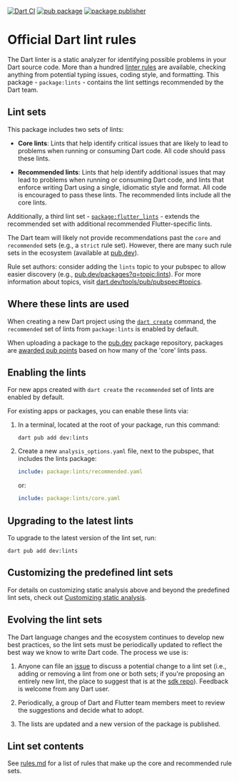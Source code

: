 [![Dart CI](https://github.com/dart-lang/core/actions/workflows/lints.yaml/badge.svg)](https://github.com/dart-lang/core/actions/workflows/lints.yaml)
[![pub package](https://img.shields.io/pub/v/lints.svg)](https://pub.dev/packages/lints)
[![package publisher](https://img.shields.io/pub/publisher/lints.svg)](https://pub.dev/packages/lints/publisher)

# Official Dart lint rules

The Dart linter is a static analyzer for identifying possible problems in your
Dart source code. More than a hundred [linter rules][rules] are available,
checking anything from potential typing issues, coding style, and formatting.
This package - `package:lints` - contains the lint settings recommended by the
Dart team.

## Lint sets

This package includes two sets of lints:

* **Core lints**: Lints that help identify critical issues that are likely to
lead to problems when running or consuming Dart code. All code should pass these
lints.

* **Recommended lints**: Lints that help identify additional issues that may
lead to problems when running or consuming Dart code, and lints that enforce
writing Dart using a single, idiomatic style and format. All code is encouraged
to pass these lints. The recommended lints include all the core lints.

Additionally, a third lint set -
[`package:flutter_lints`](https://pub.dev/packages/flutter_lints) - extends the
recommended set with additional recommended Flutter-specific lints.

The Dart team will likely not provide recommendations past the `core` and
`recommended` sets (e.g., a `strict` rule set). However, there are many such rule
sets in the ecosystem (available at [pub.dev](https://pub.dev/)).

Rule set authors: consider adding the `lints` topic to your pubspec to allow
easier discovery (e.g.,
[pub.dev/packages?q=topic:lints](https://pub.dev/packages?q=topic%3Alints)).
For more information about topics, visit
[dart.dev/tools/pub/pubspec#topics](https://dart.dev/tools/pub/pubspec#topics).

## Where these lints are used

When creating a new Dart project using the [`dart create`][dart create] command,
the `recommended` set of lints from `package:lints` is enabled by default.

When uploading a package to the [pub.dev] package repository, packages are
[awarded pub points][scoring] based on how many of the 'core' lints pass.

## Enabling the lints

For new apps created with `dart create` the `recommended` set of lints are
enabled by default.

For existing apps or packages, you can enable these lints via:

1.  In a terminal, located at the root of your package, run this command:

    ```terminal
    dart pub add dev:lints
    ```

2.  Create a new `analysis_options.yaml` file, next to the pubspec, that
    includes the lints package:

    ```yaml
    include: package:lints/recommended.yaml
    ```

    or:

    ```yaml
    include: package:lints/core.yaml
    ```

## Upgrading to the latest lints

To upgrade to the latest version of the lint set, run:

```
dart pub add dev:lints
```

## Customizing the predefined lint sets

For details on customizing static analysis above and beyond the predefined
lint sets, check out [Customizing static analysis].

## Evolving the lint sets

The Dart language changes and the ecosystem continues to develop new best 
practices, so the lint sets must be periodically updated to reflect the best way
we know to write Dart code. The process we use is:

1.  Anyone can file an [issue] to discuss a potential change to a lint set
    (i.e., adding or removing a lint from one or both sets; if you're proposing
    an entirely new lint, the place to suggest that is at the [sdk repo]).
    Feedback is welcome from any Dart user.

2.  Periodically, a group of Dart and Flutter team members meet to review the
    suggestions and decide what to adopt.

3.  The lists are updated and a new version of the package is published.

## Lint set contents

See [rules.md](https://github.com/dart-lang/core/blob/main/pkgs/lints/rules.md)
for a list of rules that make up the core and recommended rule sets.

[dart create]: https://dart.dev/tools/dart-create
[scoring]: https://pub.dev/help/scoring
[customizing static analysis]: https://dart.dev/tools/analysis
[rules]: https://dart.dev/tools/linter-rules
[pub.dev]: https://pub.dev
[issue]: https://github.com/dart-lang/core/issues
[sdk repo]: https://github.com/dart-lang/sdk
[`package:flutter_lints`]: https://pub.dev/packages/flutter_lints
